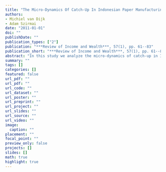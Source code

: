 ```yaml
---
title: "The Micro-Dynamics Of Catch-Up In Indonesian Paper Manufacturing"
authors: 
- Michiel van Dijk
- Adam Szirmai
date: "2011-01-01"
doi: ""
publishDate: ""
publication_types: ["2"]
publication: "***Review of Income and Wealth***, 57(1), pp. 61--83"
publication_short: "***Review of Income and Wealth***, 57(1), pp. 61--83"
abstract: "In this study we analyze the micro-dynamics of catch-up in Indonesian paper manufacturing, using a two-country plant-level dataset for the period 1975-97. We apply data envelopment analysis (DEA) to measure to what extent Indonesian paper mills are catching up with Finnish mills in terms of technical efficiency. Three questions are addressed: What is the distribution of Indonesian plant technical efficiency vis-a-vis the technological frontier? What is the role of entry, exit, and survival in Indonesia for catch-up in the paper industry as a whole? In what ways do catching-up plants in Indonesia differ from non-catching-up plants? We find that on average the Indonesian paper industry moved closer to the technological frontier during the 1990s. However, catch-up has been a highly localized process in which only a few large establishments have achieved near best-practice performance, while most other plants have stayed behind."
summary: ""
tags: []
categories: []
featured: false
url_pdf: ""
url_pdf: ""
url_code: ""
url_dataset: ""
url_poster: ""
url_preprint: ""
url_project: ""
url_slides: ""
url_source: ""
url_video: ""
image: 
  caption: ""
placement: ""
focal_point: ""
preview_only: false
projects: []
slides: []
math: true
highlight: true
---
```

